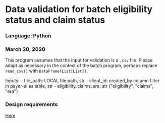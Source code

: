 # Data validation for batch eligibility status and claim status

### Language: Python
### March 20, 2020

This program assumes that the input for validation is a `.csv` file. Please adapt as necessary in the context of the batch program, perhaps replace `read_csv()` with `DataFrame(List[List])`.

Inputs:
    - file_path: LOCAL file path, str
    - client_id: created_by column filter in payer-alias table, str
    - eligibility_claims_era: str {"eligibility", "claims", "era"}

### Design requirements

[Here](https://docs.google.com/spreadsheets/d/1_MuTMxhvykF2Aow6FAniy8uaIH3gsnBn/edit#gid=2147021972)